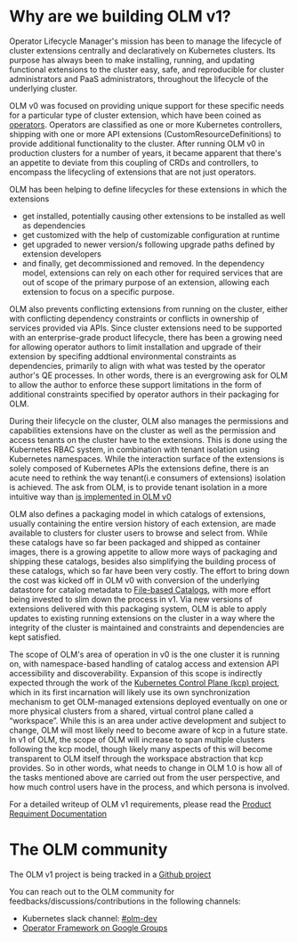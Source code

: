 # Why are we building OLM v1?

Operator Lifecycle Manager's mission has been to manage the lifecycle of cluster extensions centrally and declaratively on Kubernetes clusters. Its purpose has always been to make installing, running, and updating functional extensions to the cluster easy, safe, and reproducible for cluster administrators and PaaS administrators, throughout the lifecycle of the underlying cluster. 

OLM v0 was focused on providing unique support for these specific needs for a particular type of cluster extension, which have been coined as [operators](https://operatorhub.io/what-is-an-operator#:~:text=is%20an%20Operator-,What%20is%20an%20Operator%20after%20all%3F,or%20automation%20software%20like%20Ansible.). 
Operators are classified as one or more Kubernetes controllers, shipping with one or more API extensions (CustomResourceDefinitions) to provide additional functionality to the cluster. After running OLM v0 in production clusters for a number of years, it became apparent that there's an appetite to deviate from this coupling of CRDs and controllers, to encompass the lifecycling of extensions that are not just operators.

OLM has been helping to define lifecycles for these extensions in which the extensions
* get installed, potentially causing other extensions to be installed as well as dependencies 
* get customized with the help of customizable configuration at runtime 
* get upgraded to newer version/s following upgrade paths defined by extension developers 
* and finally, get decommissioned and removed.
In the dependency model, extensions can rely on each other for required services that are out of scope of the primary purpose of an extension, allowing each extension to focus on a specific purpose. 

OLM also prevents conflicting extensions from running on the cluster, either with conflicting dependency constraints or conflicts in ownership of services provided via APIs. Since cluster extensions need to be supported with an enterprise-grade product lifecycle, there has been a growing need for allowing operator authors to limit installation and upgrade of their extension by specifing addtional environmental constraints as dependencies, primarily to align with what was tested by the operator author's QE processes. In other words, there is an evergrowing ask for OLM to allow the author to enforce these support limitations in the form of additional constraints specified by operator authors in their packaging for OLM.

During their lifecycle on the cluster, OLM also manages the permissions and capabilities extensions have on the cluster as well as the permission and access tenants on the cluster have to the extensions. This is done using the Kubernetes RBAC system, in combination with tenant isolation using Kubernetes namespaces. While the interaction surface of the extensions is solely composed of Kubernetes APIs the extensions define, there is an acute need to rethink the way tenant(i.e consumers of extensions) isolation is achieved. The ask from OLM, is to provide tenant isolation in a more intuitive way than [is implemented in OLM v0](https://olm.operatorframework.io/docs/advanced-tasks/operator-scoping-with-operatorgroups/#docs)

OLM also defines a packaging model in which catalogs of extensions, usually containing the entire version history of each extension, are made available to clusters for cluster users to browse and select from. While these catalogs have so far been packaged and shipped as container images, there is a growing appetite to allow more ways of packaging and shipping these catalogs, besides also simplifying the building process of these catalogs, which so far have been very costly. The effort to bring down the cost was kicked off in OLM v0 with conversion of the underlying datastore for catalog metadata to [File-based Catalogs](https://olm.operatorframework.io/docs/reference/file-based-catalogs/), with more effort being invested to slim down the process in v1. Via new versions of extensions delivered with this packaging system, OLM is able to apply updates to existing running extensions on the cluster in a way where the integrity of the cluster is maintained and constraints and dependencies are kept satisfied.

The scope of OLM's area of operation in v0 is the one cluster it is running on, with namespace-based handling of catalog access and extension API accessibility and discoverability.
Expansion of this scope is indirectly expected through the work of the [Kubernetes Control Plane (kcp) project](https://github.com/kcp-dev/kcp), which in its first incarnation will likely use its own synchronization mechanism to get OLM-managed extensions deployed eventually on one or more physical clusters from a shared, virtual control plane called a “workspace”. While this is an area under active development and subject to change, OLM will most likely need to become aware of kcp in a future state. In v1 of OLM, the scope of OLM will increase to span multiple clusters following the kcp model, though likely many aspects of this will become transparent to OLM itself through the workspace abstraction that kcp provides. So in other words, what needs to change in OLM 1.0 is how all of the tasks mentioned above are carried out from the user perspective, and how much control users have in the process, and which persona is involved.


For a detailed writeup of OLM v1 requirements, please read the [Product Requiment Documentation](/docs/olmv1_roadmap.md)

# The OLM community

The OLM v1 project is being tracked in a [Github project](https://github.com/orgs/operator-framework/projects/8/)

You can reach out to the OLM community for feedbacks/discussions/contributions in the following channels: 
* Kubernetes slack channel: [#olm-dev](https://kubernetes.slack.com/messages/olm-dev)
* [Operator Framework on Google Groups](https://groups.google.com/forum/#!forum/operator-framework)
 

